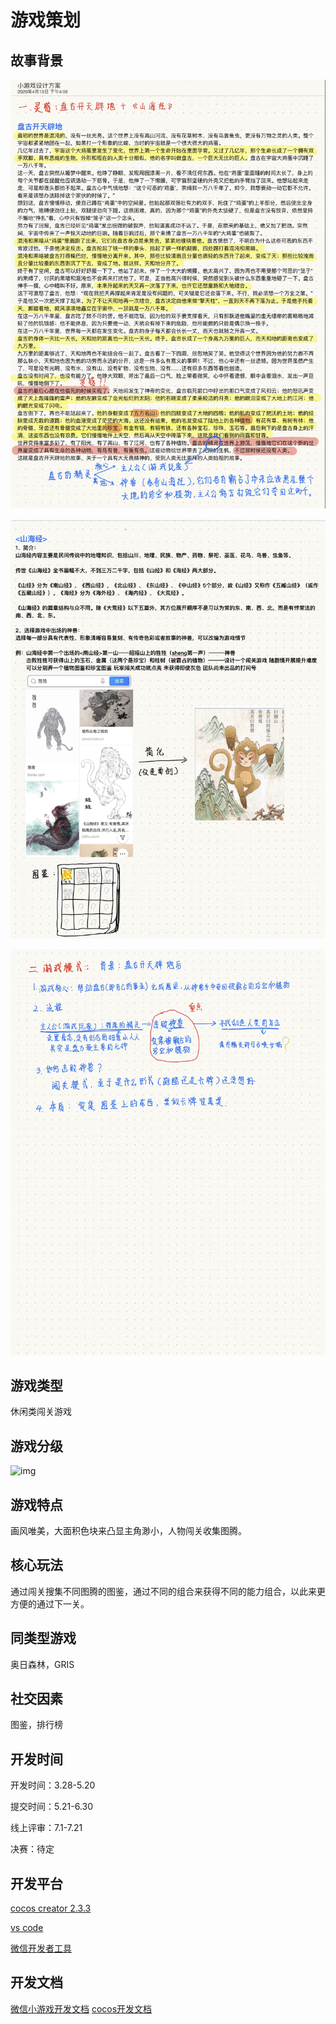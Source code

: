 # 游戏策划

## 故事背景

![image-20200413231128790](https://github.com/ZIJIN-Evan/ShiGuang_game/blob/master/story%20background1.jpg)

![image-20200413231145681](https://github.com/ZIJIN-Evan/ShiGuang_game/blob/master/story%20background2.jpg)

![image-20200413231110832](https://github.com/ZIJIN-Evan/ShiGuang_game/blob/master/story%20background3.jpg)

## 游戏类型

休闲类闯关游戏

## 游戏分级

![img](https://bkimg.cdn.bcebos.com/pic/63d0f703918fa0ec56a49e38249759ee3d6ddba0?x-bce-process=image/resize,m_lfit,w_220,h_220,limit_1)

## 游戏特点

画风唯美，大面积色块来凸显主角渺小，人物闯关收集图腾。

## 核心玩法

通过闯关搜集不同图腾的图鉴，通过不同的组合来获得不同的能力组合，以此来更方便的通过下一关。

## 同类型游戏

奥日森林，GRIS

## 社交因素

图鉴，排行榜

## 开发时间

开发时间：3.28-5.20

提交时间：5.21-6.30

线上评审：7.1-7.21

决赛：待定

## 开发平台

[cocos creator 2.3.3](https://www.cocos.com/creator)

[vs code](https://code.visualstudio.com/)

[微信开发者工具](https://developers.weixin.qq.com/miniprogram/dev/devtools/stable.html)

## 开发文档
[微信小游戏开发文档](https://developers.weixin.qq.com/miniprogram/dev/devtools/devtools.html)
[cocos开发文档](https://docs.cocos.com/creator/manual/zh/)
